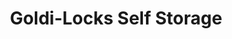 ---
title: "Goldi-Locks Self Storage"
url: /colchester/goldi-locks-self-storage/
shop: storage rental
---